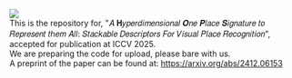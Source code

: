 ![](assets/HOPS-Banner.svg) <br>
This is the repository for, "𝐴 𝐇𝑦𝑝𝑒𝑟𝑑𝑖𝑚𝑒𝑛𝑠𝑖𝑜𝑛𝑎𝑙 𝑶𝑛𝑒 𝑷𝑙𝑎𝑐𝑒 𝑺𝑖𝑔𝑛𝑎𝑡𝑢𝑟𝑒 𝑡𝑜 𝑅𝑒𝑝𝑟𝑒𝑠𝑒𝑛𝑡 𝑡ℎ𝑒𝑚 𝐴𝑙𝑙: 𝑆𝑡𝑎𝑐𝑘𝑎𝑏𝑙𝑒 𝐷𝑒𝑠𝑐𝑟𝑖𝑝𝑡𝑜𝑟𝑠 𝐹𝑜𝑟 𝑉𝑖𝑠𝑢𝑎𝑙 𝑃𝑙𝑎𝑐𝑒 𝑅𝑒𝑐𝑜𝑔𝑛𝑖𝑡𝑖𝑜𝑛", accepted for publication at ICCV 2025. <br>
We are preparing the code for upload, please bare with us. <br>
A preprint of the paper can be found at: https://arxiv.org/abs/2412.06153
